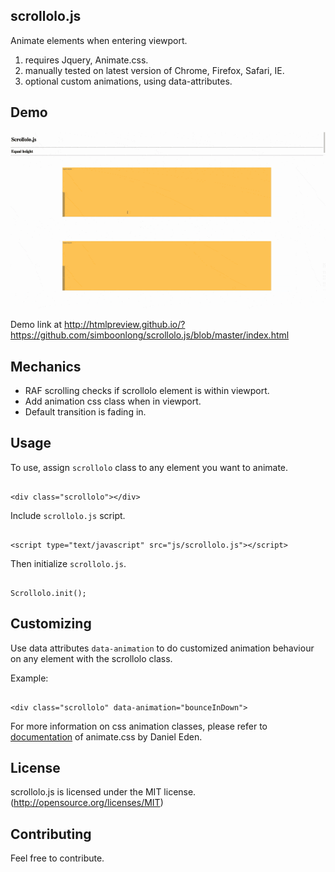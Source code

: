 ## scrollolo.js
Animate elements when entering viewport.

1. requires Jquery, Animate.css.
2. manually tested on latest version of Chrome, Firefox, Safari, IE.
3. optional custom animations, using data-attributes.


## Demo
![scrollolo.js demo](scrollolo.gif)

Demo link at http://htmlpreview.github.io/?https://github.com/simboonlong/scrollolo.js/blob/master/index.html


## Mechanics
- RAF scrolling checks if scrollolo element is within viewport.
- Add animation css class when in viewport.
- Default transition is fading in.


## Usage
To use, assign `scrollolo` class to any element you want to animate.
```

<div class="scrollolo"></div>

```

Include `scrollolo.js` script.
```

<script type="text/javascript" src="js/scrollolo.js"></script>

```

Then initialize `scrollolo.js`.

```

Scrollolo.init();

```

## Customizing
Use data attributes `data-animation` to do customized animation behaviour on any element with the scrollolo class.

Example:
```

<div class="scrollolo" data-animation="bounceInDown">

```

For more information on css animation classes, please refer to <a href="https://github.com/daneden/animate.css" target="_blank">documentation</a> of animate.css by Daniel Eden.


## License
scrollolo.js is licensed under the MIT license. (http://opensource.org/licenses/MIT)


## Contributing
Feel free to contribute.
